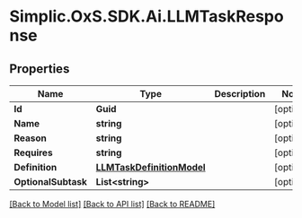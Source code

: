 # Simplic.OxS.SDK.Ai.LLMTaskResponse

## Properties

Name | Type | Description | Notes
------------ | ------------- | ------------- | -------------
**Id** | **Guid** |  | [optional] 
**Name** | **string** |  | [optional] 
**Reason** | **string** |  | [optional] 
**Requires** | **string** |  | [optional] 
**Definition** | [**LLMTaskDefinitionModel**](LLMTaskDefinitionModel.md) |  | [optional] 
**OptionalSubtask** | **List&lt;string&gt;** |  | [optional] 

[[Back to Model list]](../README.md#documentation-for-models) [[Back to API list]](../README.md#documentation-for-api-endpoints) [[Back to README]](../README.md)

